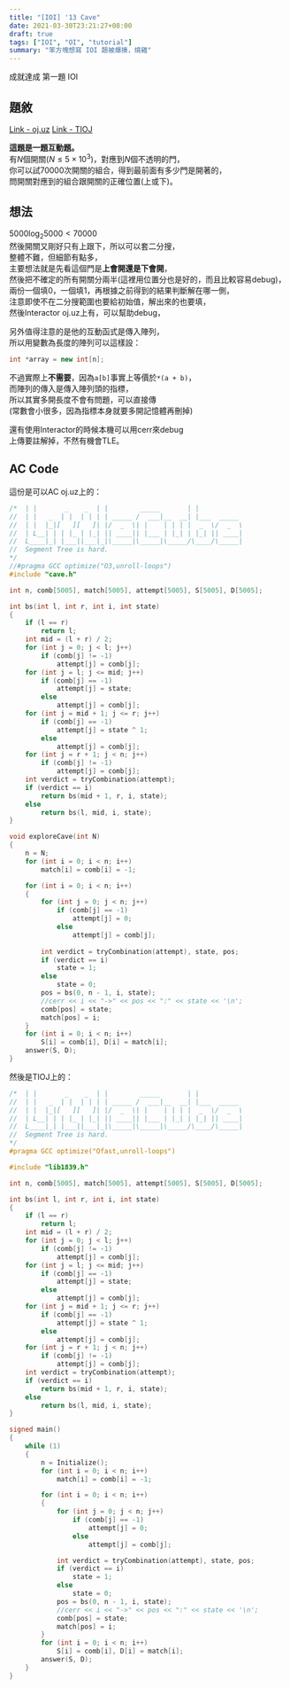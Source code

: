 ```yaml
---
title: "[IOI] '13 Cave"
date: 2021-03-30T23:21:27+08:00
draft: true
tags: ["IOI", "OI", "tutorial"]
summary: "笨方塊想寫 IOI 題被爆揍，燒雞"
---
```


成就達成 第一題 IOI  

## 題敘
[Link - oj.uz](https://oj.uz/problem/view/IOI13_cave)
[Link - TIOJ](https://tioj.ck.tp.edu.tw/problems/1839)  

**這題是一題互動題。**  
有$N$個開關($N \leq 5 \times 10^3$)，對應到$N$個不透明的門，  
你可以試$70000$次開關的組合，得到最前面有多少門是開著的，  
問開關對應到的組合跟開關的正確位置(上或下)。  

## 想法

$5000 \log_2 5000 < 70000$  
然後開關又剛好只有上跟下，所以可以套二分搜，  
整體不難，但細節有點多，  
主要想法就是先看這個門是**上會開還是下會開**，  
然後把不確定的所有開關分兩半(這裡用位置分也是好的，而且比較容易debug)，  
兩份一個填0，一個填1，再根據之前得到的結果判斷解在哪一側，    
注意即使不在二分搜範圍也要給初始值，解出來的也要填，  
然後Interactor oj.uz上有，可以幫助debug，  

另外值得注意的是他的互動函式是傳入陣列，  
所以用變數為長度的陣列可以這樣設：
```cpp
int *array = new int[n];
```
不過實際上**不需要**，因為`a[b]`事實上等價於`*(a + b)`，  
而陣列的傳入是傳入陣列頭的指標，  
所以其實多開長度不會有問題，可以直接傳  
(常數會小很多，因為指標本身就要多開記憶體再刪掉)  

還有使用Interactor的時候本機可以用cerr來debug  
上傳要註解掉，不然有機會TLE。  

## AC Code
這份是可以AC oj.uz上的：  
```cpp
/*  | |       _    _  | |        _____       | |
//  | |   _  | |  | | | | _____ /  ___|__  __| |___  _____
//  | |  |_|[   ][   ]| |/  _  \| |    | | | |  _  \/  _  \  
//  | L__| | | |_ | |_| || ____|| |___ | |_| | |_| || ____|
//  L____|_| |___||___|_|\_____|\_____|\_____/\____/\_____|
//  Segment Tree is hard.
*/
//#pragma GCC optimize("O3,unroll-loops")
#include "cave.h"

int n, comb[5005], match[5005], attempt[5005], S[5005], D[5005];

int bs(int l, int r, int i, int state)
{
    if (l == r)
        return l;
    int mid = (l + r) / 2;
    for (int j = 0; j < l; j++)
        if (comb[j] != -1)
            attempt[j] = comb[j];
    for (int j = l; j <= mid; j++)
        if (comb[j] == -1)
            attempt[j] = state;
        else
            attempt[j] = comb[j];
    for (int j = mid + 1; j <= r; j++)
        if (comb[j] == -1)
            attempt[j] = state ^ 1;
        else
            attempt[j] = comb[j];
    for (int j = r + 1; j < n; j++)
        if (comb[j] != -1)
            attempt[j] = comb[j];
    int verdict = tryCombination(attempt);
    if (verdict == i)
        return bs(mid + 1, r, i, state);
    else
        return bs(l, mid, i, state);
}

void exploreCave(int N)
{
    n = N;
    for (int i = 0; i < n; i++)
        match[i] = comb[i] = -1;

    for (int i = 0; i < n; i++)
    {
        for (int j = 0; j < n; j++)
            if (comb[j] == -1)
                attempt[j] = 0;
            else
                attempt[j] = comb[j];
                
        int verdict = tryCombination(attempt), state, pos;
        if (verdict == i)
            state = 1;
        else
            state = 0;
        pos = bs(0, n - 1, i, state);
        //cerr << i << "->" << pos << ":" << state << '\n';
        comb[pos] = state;
        match[pos] = i;
    }
    for (int i = 0; i < n; i++)
        S[i] = comb[i], D[i] = match[i];
    answer(S, D);
}
```

然後是TIOJ上的：
```cpp
/*  | |       _    _  | |        _____       | |
//  | |   _  | |  | | | | _____ /  ___|__  __| |___  _____
//  | |  |_|[   ][   ]| |/  _  \| |    | | | |  _  \/  _  \  
//  | L__| | | |_ | |_| || ____|| |___ | |_| | |_| || ____|
//  L____|_| |___||___|_|\_____|\_____|\_____/\____/\_____|
//  Segment Tree is hard.
*/
#pragma GCC optimize("Ofast,unroll-loops")

#include "lib1839.h"

int n, comb[5005], match[5005], attempt[5005], S[5005], D[5005];

int bs(int l, int r, int i, int state)
{
    if (l == r)
        return l;
    int mid = (l + r) / 2;
    for (int j = 0; j < l; j++)
        if (comb[j] != -1)
            attempt[j] = comb[j];
    for (int j = l; j <= mid; j++)
        if (comb[j] == -1)
            attempt[j] = state;
        else
            attempt[j] = comb[j];
    for (int j = mid + 1; j <= r; j++)
        if (comb[j] == -1)
            attempt[j] = state ^ 1;
        else
            attempt[j] = comb[j];
    for (int j = r + 1; j < n; j++)
        if (comb[j] != -1)
            attempt[j] = comb[j];
    int verdict = tryCombination(attempt);
    if (verdict == i)
        return bs(mid + 1, r, i, state);
    else
        return bs(l, mid, i, state);
}

signed main()
{
    while (1)
    {
        n = Initialize();
        for (int i = 0; i < n; i++)
            match[i] = comb[i] = -1;

        for (int i = 0; i < n; i++)
        {
            for (int j = 0; j < n; j++)
                if (comb[j] == -1)
                    attempt[j] = 0;
                else
                    attempt[j] = comb[j];

            int verdict = tryCombination(attempt), state, pos;
            if (verdict == i)
                state = 1;
            else
                state = 0;
            pos = bs(0, n - 1, i, state);
            //cerr << i << "->" << pos << ":" << state << '\n';
            comb[pos] = state;
            match[pos] = i;
        }
        for (int i = 0; i < n; i++)
            S[i] = comb[i], D[i] = match[i];
        answer(S, D);
    }
}
```
